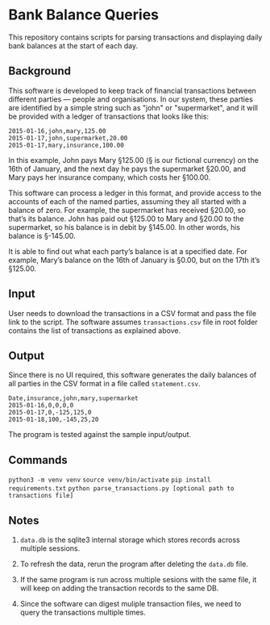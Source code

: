 # Bank Balance Queries

This repository contains scripts for parsing transactions and displaying daily bank balances at the start of each day.

## Background

This software is developed to keep track of financial transactions between different parties — people and organisations. In our system, these parties are identified by a simple string such as "john" or "supermarket", and it will be provided with a ledger of transactions that looks like this:

```
2015-01-16,john,mary,125.00
2015-01-17,john,supermarket,20.00
2015-01-17,mary,insurance,100.00
```

In this example, John pays Mary §125.00 (§ is our fictional currency) on the 16th of January, and the next day he pays the supermarket §20.00, and Mary pays her insurance company, which costs her §100.00.

This software can process a ledger in this format, and provide access to the accounts of each of the named parties, assuming they all started with a balance of zero. For example, the supermarket has received §20.00, so that’s its balance. John has paid out §125.00 to Mary and §20.00 to the supermarket, so his balance is in debit by §145.00. In other words, his balance is §-145.00.

It is able to find out what each party’s balance is at a specified date. For example, Mary’s balance on the 16th of January is §0.00, but on the 17th it’s §125.00.

## Input

User needs to download the transactions in a CSV format and pass the file link to the script. The software assumes `transactions.csv` file in root folder contains the list of transactions as explained above.

## Output

Since there is no UI required, this software generates the daily balances of all parties in the CSV format in a file called `statement.csv`.

```
Date,insurance,john,mary,supermarket
2015-01-16,0,0,0,0
2015-01-17,0,-125,125,0
2015-01-18,100,-145,25,20

```

The program is tested against the sample input/output.

## Commands

`python3 -m venv venv`
`source venv/bin/activate`
`pip install requirements.txt`
`python parse_transactions.py [optional path to transactions file]`

## Notes

1. `data.db` is the sqlite3 internal storage which stores records across multiple sessions.

2. To refresh the data, rerun the program after deleting the `data.db` file.

3. If the same program is run across multiple sesions with the same file, it will keep on adding the transaction records to the same DB.

4. Since the software can digest muliple transaction files, we need to query the transactions multiple times.
